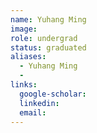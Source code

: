 ```yaml
---
name: Yuhang Ming
image: 
role: undergrad
status: graduated
aliases:
  - Yuhang Ming
  - 
links:
  google-scholar: 
  linkedin: 
  email: 
---
```





